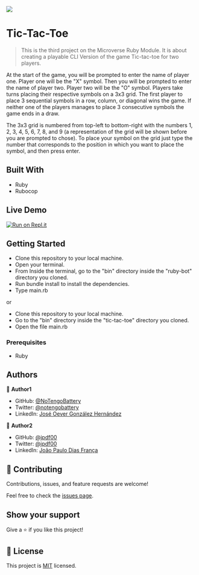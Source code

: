 ![](https://img.shields.io/badge/Microverse-blueviolet)

# Tic-Tac-Toe

> This is the third project on the Microverse Ruby Module. It is about creating a playable CLI Version of the game Tic-tac-toe for two players.

At the start of the game, you will be prompted to enter the name of player one. Player one will be the "X" symbol.
Then you will be prompted to enter the name of player two. Player two will be the "O" symbol.
Players take turns placing their respective symbols on a 3x3 grid. The first player to place 3 sequential symbols in a row, column, or diagonal wins the game.
If neither one of the players manages to place 3 consecutive symbols the game ends in a draw.

The 3x3 grid is numbered from top-left to bottom-right with the numbers 1, 2, 3, 4, 5, 6, 7, 8, and 9 (a representation of the grid will be shown before you are prompted to chose).
To place your symbol on the grid just type the number that corresponds to the position in which you want to place the symbol, and then press enter.

## Built With

- Ruby
- Rubocop

## Live Demo

[![Run on Repl.it](https://repl.it/badge/github/acushlakoncept/Enumerable)](https://repl.it/@NoTengoBattery/tic-tac-toe#bin/main.rb)


## Getting Started

- Clone this repository to your local machine.
- Open your terminal.
- From Inside the terminal, go to the "bin" directory inside the "ruby-bot" directory you cloned.
- Run bundle install to install the dependencies. 
- Type main.rb

or

- Clone this repository to your local machine.
- Go to the "bin" directory inside the "tic-tac-toe" directory you cloned.
- Open the file main.rb

### Prerequisites

- Ruby

## Authors

👤 **Author1**

- GitHub: [@NoTengoBattery](https://github.com/NoTengoBattery)
- Twitter: [@notengobattery](https://twitter.com/notengobattery)
- LinkedIn: [José Oever González Hernández](https://www.linkedin.com/in/NoTengoBattery/)

👤 **Author2**

- GitHub: [@jpdf00](https://github.com/jpdf00)
- Twitter: [@jpdf00](https://twitter.com/jpdf00)
- LinkedIn: [João Paulo Dias França](https://linkedin.com/linkedinhandle)

## 🤝 Contributing

Contributions, issues, and feature requests are welcome!

Feel free to check the [issues page](https://github.com/NoTengoBattery/tic-tac-toe/issues).

## Show your support

Give a ⭐️ if you like this project!

## 📝 License

This project is [MIT](https://opensource.org/licenses/MIT) licensed.
